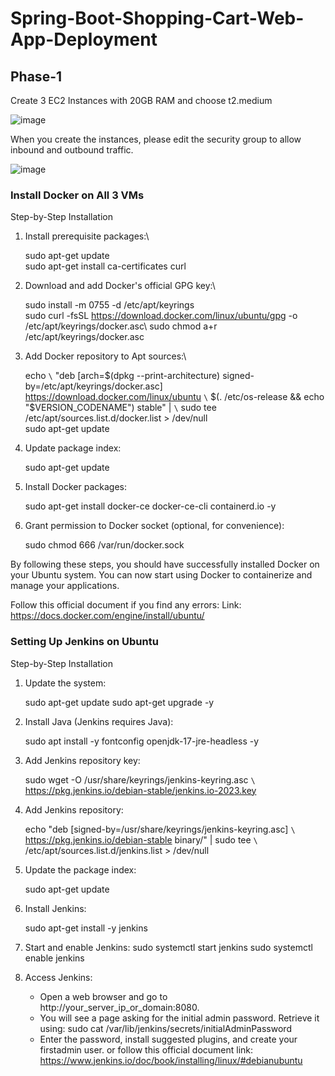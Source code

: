 # Spring-Boot-Shopping-Cart-Web-App-Deployment

## Phase-1

Create 3 EC2 Instances with 20GB RAM and choose t2.medium

![image](https://github.com/RavDas/Spring-Boot-Shopping-Cart-Web-App-Deployment/assets/86109995/d67e8e6a-6bde-4013-afd2-3973457947b6)

When you create the instances, please edit the security group to allow inbound and outbound traffic.

![image](https://github.com/RavDas/Spring-Boot-Shopping-Cart-Web-App-Deployment/assets/86109995/df26d93a-0c09-4552-b27a-8cbf286085a8)

### Install Docker on All 3 VMs

Step-by-Step Installation

1. Install prerequisite packages:\
   
   sudo apt-get update\
   sudo apt-get install ca-certificates curl

2. Download and add Docker's official GPG key:\
   
   sudo install -m 0755 -d /etc/apt/keyrings\
   sudo curl -fsSL https://download.docker.com/linux/ubuntu/gpg -o /etc/apt/keyrings/docker.asc\ 
   sudo chmod a+r /etc/apt/keyrings/docker.asc

3. Add Docker repository to Apt sources:\
   
   echo `\`
      "deb [arch=$(dpkg --print-architecture) signed-by=/etc/apt/keyrings/docker.asc]                     https://download.docker.com/linux/ubuntu `\`
       $(. /etc/os-release && echo "$VERSION_CODENAME") stable" | `\`
       sudo tee /etc/apt/sources.list.d/docker.list > /dev/null \
   sudo apt-get update

4. Update package index:
   
   sudo apt-get update

5. Install Docker packages:
   
   sudo apt-get install docker-ce docker-ce-cli containerd.io -y

6. Grant permission to Docker socket (optional, for convenience):

   sudo chmod 666 /var/run/docker.sock

By following these steps, you should have successfully installed Docker on your Ubuntu system. You can now start using Docker to containerize and manage your applications.

Follow this official document if you find any errors: Link: https://docs.docker.com/engine/install/ubuntu/

### Setting Up Jenkins on Ubuntu

Step-by-Step Installation

1. Update the system:
   
   sudo apt-get update
   sudo apt-get upgrade -y

2. Install Java (Jenkins requires Java):

   sudo apt install -y fontconfig openjdk-17-jre-headless -y

3. Add Jenkins repository key:

   sudo wget -O /usr/share/keyrings/jenkins-keyring.asc `\`
      https://pkg.jenkins.io/debian-stable/jenkins.io-2023.key

4. Add Jenkins repository:

   echo "deb [signed-by=/usr/share/keyrings/jenkins-keyring.asc] `\`
      https://pkg.jenkins.io/debian-stable binary/" | sudo tee `\`
      /etc/apt/sources.list.d/jenkins.list > /dev/null

5. Update the package index:

   sudo apt-get update

6. Install Jenkins:

   sudo apt-get install -y jenkins

7. Start and enable Jenkins:
   sudo systemctl start jenkins
   sudo systemctl enable jenkins

8. Access Jenkins:
   - Open a web browser and go to http://your_server_ip_or_domain:8080.
   - You will see a page asking for the initial admin password. Retrieve it using: sudo cat /var/lib/jenkins/secrets/initialAdminPassword
   - Enter the password, install suggested plugins, and create your firstadmin user. or follow          this official document link: https://www.jenkins.io/doc/book/installing/linux/#debianubuntu
